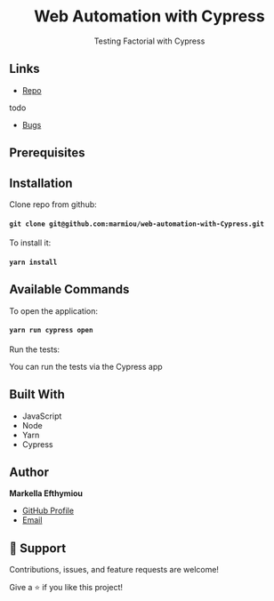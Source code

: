 <h1 align="center">Web Automation with Cypress</h1>

<p align="center">Testing Factorial with Cypress</p>

## Links

- [Repo](https://github.com/marmiou/web-automation-with-Cypress "Web Automation with Cypress Repo")

todo
- [Bugs](https://github.com/Rohit19060/<project-name>/issues "Issues Page")

## Prerequisites
[comment]: <> (Add all installations needed)

## Installation

Clone repo from github:
#### `git clone git@github.com:marmiou/web-automation-with-Cypress.git`

To install it:

#### `yarn install`

## Available Commands

To open the application:
#### `yarn run cypress open`

Run the tests:

You can run the tests via the Cypress app

## Built With

- JavaScript
- Node
- Yarn
- Cypress

[comment]: <> (Add a reporter)

## Author

**Markella Efthymiou**
- [GitHub Profile](https://github.com/marmiou/ "Markella Efthymiou")
- [Email](mailto:efthymioumarkella@gmail.com?subject=Hi "Hi!")

## 🤝 Support

Contributions, issues, and feature requests are welcome!

Give a ⭐️ if you like this project!